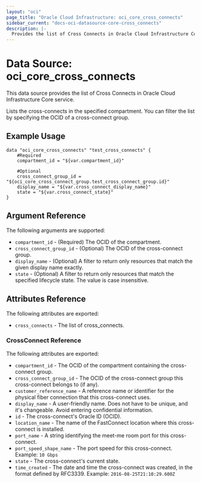 ```yaml
---
layout: "oci"
page_title: "Oracle Cloud Infrastructure: oci_core_cross_connects"
sidebar_current: "docs-oci-datasource-core-cross_connects"
description: |-
  Provides the list of Cross Connects in Oracle Cloud Infrastructure Core service
---
```


# Data Source: oci_core_cross_connects
This data source provides the list of Cross Connects in Oracle Cloud Infrastructure Core service.

Lists the cross-connects in the specified compartment. You can filter the list
by specifying the OCID of a cross-connect group.


## Example Usage

```hcl
data "oci_core_cross_connects" "test_cross_connects" {
	#Required
	compartment_id = "${var.compartment_id}"

	#Optional
	cross_connect_group_id = "${oci_core_cross_connect_group.test_cross_connect_group.id}"
	display_name = "${var.cross_connect_display_name}"
	state = "${var.cross_connect_state}"
}
```

## Argument Reference

The following arguments are supported:

* `compartment_id` - (Required) The OCID of the compartment.
* `cross_connect_group_id` - (Optional) The OCID of the cross-connect group.
* `display_name` - (Optional) A filter to return only resources that match the given display name exactly. 
* `state` - (Optional) A filter to return only resources that match the specified lifecycle state. The value is case insensitive. 


## Attributes Reference

The following attributes are exported:

* `cross_connects` - The list of cross_connects.

### CrossConnect Reference

The following attributes are exported:

* `compartment_id` - The OCID of the compartment containing the cross-connect group.
* `cross_connect_group_id` - The OCID of the cross-connect group this cross-connect belongs to (if any).
* `customer_reference_name` - A reference name or identifier for the physical fiber connection that this cross-connect uses. 
* `display_name` - A user-friendly name. Does not have to be unique, and it's changeable. Avoid entering confidential information. 
* `id` - The cross-connect's Oracle ID (OCID).
* `location_name` - The name of the FastConnect location where this cross-connect is installed.
* `port_name` - A string identifying the meet-me room port for this cross-connect.
* `port_speed_shape_name` - The port speed for this cross-connect.  Example: `10 Gbps` 
* `state` - The cross-connect's current state.
* `time_created` - The date and time the cross-connect was created, in the format defined by RFC3339.  Example: `2016-08-25T21:10:29.600Z` 

